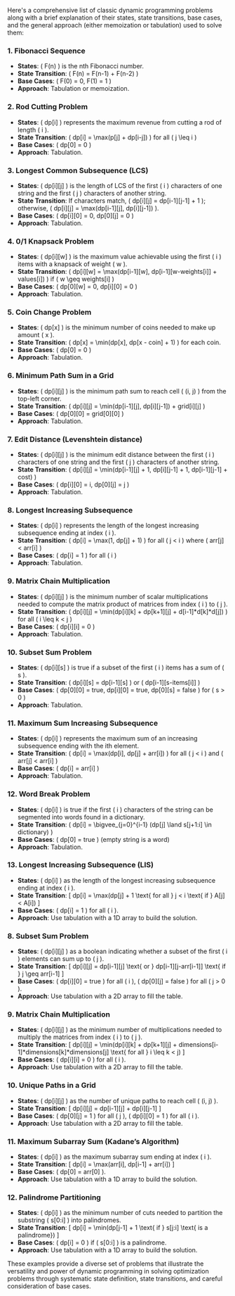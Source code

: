 Here's a comprehensive list of classic dynamic programming problems along with a brief explanation of their states, state transitions, base cases, and the general approach (either memoization or tabulation) used to solve them:

### 1. Fibonacci Sequence
- **States**: \( F(n) \) is the nth Fibonacci number.
- **State Transition**: \( F(n) = F(n-1) + F(n-2) \)
- **Base Cases**: \( F(0) = 0, F(1) = 1 \)
- **Approach**: Tabulation or memoization.

### 2. Rod Cutting Problem
- **States**: \( dp[i] \) represents the maximum revenue from cutting a rod of length \( i \).
- **State Transition**: \( dp[i] = \max(p[j] + dp[i-j]) \) for all \( j \leq i \)
- **Base Cases**: \( dp[0] = 0 \)
- **Approach**: Tabulation.

### 3. Longest Common Subsequence (LCS)
- **States**: \( dp[i][j] \) is the length of LCS of the first \( i \) characters of one string and the first \( j \) characters of another string.
- **State Transition**: If characters match, \( dp[i][j] = dp[i-1][j-1] + 1 \); otherwise, \( dp[i][j] = \max(dp[i-1][j], dp[i][j-1]) \).
- **Base Cases**: \( dp[i][0] = 0, dp[0][j] = 0 \)
- **Approach**: Tabulation.

### 4. 0/1 Knapsack Problem
- **States**: \( dp[i][w] \) is the maximum value achievable using the first \( i \) items with a knapsack of weight \( w \).
- **State Transition**: \( dp[i][w] = \max(dp[i-1][w], dp[i-1][w-weights[i]] + values[i]) \) if \( w \geq weights[i] \)
- **Base Cases**: \( dp[0][w] = 0, dp[i][0] = 0 \)
- **Approach**: Tabulation.

### 5. Coin Change Problem
- **States**: \( dp[x] \) is the minimum number of coins needed to make up amount \( x \).
- **State Transition**: \( dp[x] = \min(dp[x], dp[x - coin] + 1) \) for each coin.
- **Base Cases**: \( dp[0] = 0 \)
- **Approach**: Tabulation.

### 6. Minimum Path Sum in a Grid
- **States**: \( dp[i][j] \) is the minimum path sum to reach cell \( (i, j) \) from the top-left corner.
- **State Transition**: \( dp[i][j] = \min(dp[i-1][j], dp[i][j-1]) + grid[i][j] \)
- **Base Cases**: \( dp[0][0] = grid[0][0] \)
- **Approach**: Tabulation.

### 7. Edit Distance (Levenshtein distance)
- **States**: \( dp[i][j] \) is the minimum edit distance between the first \( i \) characters of one string and the first \( j \) characters of another string.
- **State Transition**: \( dp[i][j] = \min(dp[i-1][j] + 1, dp[i][j-1] + 1, dp[i-1][j-1] + cost) \)
- **Base Cases**: \( dp[i][0] = i, dp[0][j] = j \)
- **Approach**: Tabulation.

### 8. Longest Increasing Subsequence
- **States**: \( dp[i] \) represents the length of the longest increasing subsequence ending at index \( i \).
- **State Transition**: \( dp[i] = \max(1, dp[j] + 1) \) for all \( j < i \) where \( arr[j] < arr[i] \)
- **Base Cases**: \( dp[i] = 1 \) for all \( i \)
- **Approach**: Tabulation.

### 9. Matrix Chain Multiplication
- **States**: \( dp[i][j] \) is the minimum number of scalar multiplications needed to compute the matrix product of matrices from index \( i \) to \( j \).
- **State Transition**: \( dp[i][j] = \min(dp[i][k] + dp[k+1][j] + d[i-1]*d[k]*d[j]) \) for all \( i \leq k < j \)
- **Base Cases**: \( dp[i][i] = 0 \)
- **Approach**: Tabulation.

### 10. Subset Sum Problem
- **States**: \( dp[i][s] \) is true if a subset of the first \( i \) items has a sum of \( s \).
- **State Transition**: \( dp[i][s] = dp[i-1][s] \) or \( dp[i-1][s-items[i]] \)
- **Base Cases**: \( dp[0][0] = true, dp[i][0] = true, dp[0][s] = false \) for \( s > 0 \)
- **Approach**: Tabulation.

### 11. Maximum Sum Increasing Subsequence
- **States**: \( dp[i] \) represents the maximum sum of an increasing subsequence ending with the ith element.
- **State Transition**: \( dp[i] = \max(dp[i], dp[j] + arr[i]) \) for all \( j < i \) and \( arr[j] < arr[i] \)
- **Base Cases**: \( dp[i] = arr[i] \)
- **Approach**: Tabulation.

### 12. Word Break Problem
- **States**: \( dp[i] \) is true if the first \( i \) characters of the string can be segmented into words found in a dictionary.
- **State Transition**: \( dp[i] = \bigvee_{j=0}^{i-1} (dp[j] \land s[j+1:i] \in dictionary) \)
- **Base Cases**: \( dp[0] = true \) (empty string is a word)
- **Approach**: Tabulation.


### 13. Longest Increasing Subsequence (LIS)
- **States**: \( dp[i] \) as the length of the longest increasing subsequence ending at index \( i \).
- **State Transition**: 
  \[
  dp[i] = \max(dp[j] + 1 \text{ for all } j < i \text{ if } A[j] < A[i])
  \]
- **Base Cases**: \( dp[i] = 1 \) for all \( i \).
- **Approach**: Use tabulation with a 1D array to build the solution. 


### 8. Subset Sum Problem
- **States**: \( dp[i][j] \) as a boolean indicating whether a subset of the first \( i \) elements can sum up to \( j \).
- **State Transition**: 
  \[
  dp[i][j] = dp[i-1][j] \text{ or } dp[i-1][j-arr[i-1]] \text{ if } j \geq arr[i-1]
  \]
- **Base Cases**: \( dp[i][0] = true \) for all \( i \), \( dp[0][j] = false \) for all \( j > 0 \).
- **Approach**: Use tabulation with a 2D array to fill the table.

### 9. Matrix Chain Multiplication
- **States**: \( dp[i][j] \) as the minimum number of multiplications needed to multiply the matrices from index \( i \) to \( j \).
- **State Transition**: 
  \[
  dp[i][j] = \min(dp[i][k] + dp[k+1][j] + dimensions[i-1]*dimensions[k]*dimensions[j] \text{ for all } i \leq k < j)
  \]
- **Base Cases**: \( dp[i][i] = 0 \) for all \( i \).
- **Approach**: Use tabulation with a 2D array to fill the table.

### 10. Unique Paths in a Grid
- **States**: \( dp[i][j] \) as the number of unique paths to reach cell \( (i, j) \).
- **State Transition**: 
  \[
  dp[i][j] = dp[i-1][j] + dp[i][j-1]
  \]
- **Base Cases**: \( dp[0][j] = 1 \) for all \( j \), \( dp[i][0] = 1 \) for all \( i \).
- **Approach**: Use tabulation with a 2D array to fill the table.

### 11. Maximum Subarray Sum (Kadane’s Algorithm)
- **States**: \( dp[i] \) as the maximum subarray sum ending at index \( i \).
- **State Transition**: 
  \[
  dp[i] = \max(arr[i], dp[i-1] + arr[i])
  \]
- **Base Cases**: \( dp[0] = arr[0] \).
- **Approach**: Use tabulation with a 1D array to build the solution.

### 12. Palindrome Partitioning
- **States**: \( dp[i] \) as the minimum number of cuts needed to partition the substring \( s[0:i] \) into palindromes.
- **State Transition**: 
  \[
  dp[i] = \min(dp[j-1] + 1 \text{ if } s[j:i] \text{ is a palindrome})
  \]
- **Base Cases**: \( dp[i] = 0 \) if \( s[0:i] \) is a palindrome.
- **Approach**: Use tabulation with a 1D array to build the solution.

These examples provide a diverse set of problems that illustrate the versatility and power of dynamic programming in solving optimization problems through systematic state definition, state transitions, and careful consideration of base cases.
